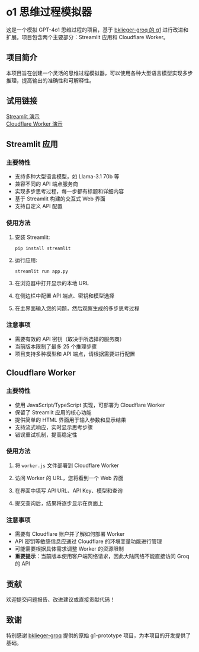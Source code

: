# o1 思维过程模拟器

这是一个模拟 GPT-4o1 思维过程的项目，基于 [bklieger-groq 的 g1](https://github.com/bklieger-groq/g1) 进行改进和扩展。项目包含两个主要部分：Streamlit 应用和 Cloudflare Worker。

## 项目简介

本项目旨在创建一个灵活的思维过程模拟器，可以使用各种大型语言模型实现多步推理，提高输出的准确性和可解释性。

## 试用链接

[Streamlit 演示](https://leezhuuu-o1.hf.space)  
[Cloudflare Worker 演示](https://o1.leez.tech)

## Streamlit 应用

### 主要特性

- 支持多种大型语言模型，如 Llama-3.1 70b 等
- 兼容不同的 API 端点服务商
- 实现多步思考过程，每一步都有标题和详细内容
- 基于 Streamlit 构建的交互式 Web 界面
- 支持自定义 API 配置

### 使用方法

1. 安装 Streamlit:
   ```
   pip install streamlit
   ```

2. 运行应用:
   ```
   streamlit run app.py
   ```

3. 在浏览器中打开显示的本地 URL

4. 在侧边栏中配置 API 端点、密钥和模型选择

5. 在主界面输入您的问题，然后观察生成的多步思考过程

### 注意事项

- 需要有效的 API 密钥（取决于所选择的服务商）
- 当前版本限制了最多 25 个推理步骤
- 项目支持多种模型和 API 端点，请根据需要进行配置

## Cloudflare Worker

### 主要特性

- 使用 JavaScript/TypeScript 实现，可部署为 Cloudflare Worker
- 保留了 Streamlit 应用的核心功能
- 提供简单的 HTML 界面用于输入参数和显示结果
- 支持流式响应，实时显示思考步骤
- 错误重试机制，提高稳定性

### 使用方法

1. 将 `worker.js` 文件部署到 Cloudflare Worker

2. 访问 Worker 的 URL，您将看到一个 Web 界面

3. 在界面中填写 API URL、API Key、模型和查询

4. 提交查询后，结果将逐步显示在页面上

### 注意事项

- 需要有 Cloudflare 账户并了解如何部署 Worker
- API 密钥等敏感信息应通过 Cloudflare 的环境变量功能进行管理
- 可能需要根据具体需求调整 Worker 的资源限制
- **重要提示**：当前版本使用客户端网络请求，因此大陆网络不能直接访问 Groq 的 API

## 贡献

欢迎提交问题报告、改进建议或直接贡献代码！

## 致谢

特别感谢 [bklieger-groq](https://github.com/bklieger-groq) 提供的原始 g1-prototype 项目，为本项目的开发提供了基础。

